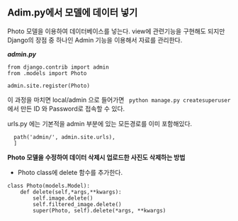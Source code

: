 ## Adim.py에서 모델에 데이터 넣기

Photo 모델을 이용하여 데이터베이스를 넣는다. view에 관련기능을 구현해도 되지만 Django의 장점 중 하나인 Admin 기능을 이용해서 자료를 관리한다.

***admin.py***

```
from django.contrib import admin
from .models import Photo

admin.site.register(Photo)
```
이 과정을 마치면 local/admin 으로 들어가면 ``` python manage.py createsuperuser``` 에서 만든 ID 와 Password로 접속할 수 있다.

urls.py 에는 기본적을 admin 부분에 있는 모든경로를 이미 포함해있다.
``` urlpatterns = [
  path('admin/', admin.site.urls),
  ]
```


**Photo 모델을 수정하여 데이터 삭제시 업로드한 사진도 삭제하는 방법**

- Photo class에 delete 함수를 추가한다.

```
class Photo(models.Model):
    def delete(self,*args,**kwargs):
        self.image.delete()
        self.filtered_image.delete()
        super(Photo, self).delete(*args, **kwargs)
```


























